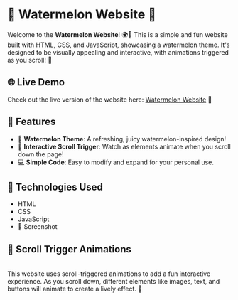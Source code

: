 # 🍉 Watermelon Website 🍉

Welcome to the **Watermelon Website**! 🌍🍉 This is a simple and fun website built with HTML, CSS, and JavaScript, showcasing a watermelon theme. It's designed to be visually appealing and interactive, with animations triggered as you scroll! 🚀

## 🌐 Live Demo

Check out the live version of the website here: [Watermelon Website](https://pavani-codes.github.io/Watermelon/) 🍉

## 🎯 Features

- 🍉 **Watermelon Theme**: A refreshing, juicy watermelon-inspired design!
- 🎨 **Interactive Scroll Trigger**: Watch as elements animate when you scroll down the page!
- 💻 **Simple Code**: Easy to modify and expand for your personal use.

## 🚀 Technologies Used

- HTML
- CSS
- JavaScript
- 📸 Screenshot

## 🌟 Scroll Trigger Animations
<br>
This website uses scroll-triggered animations to add a fun interactive experience. As you scroll down, different elements like images, text, and buttons will animate to create a lively effect. 🎉
